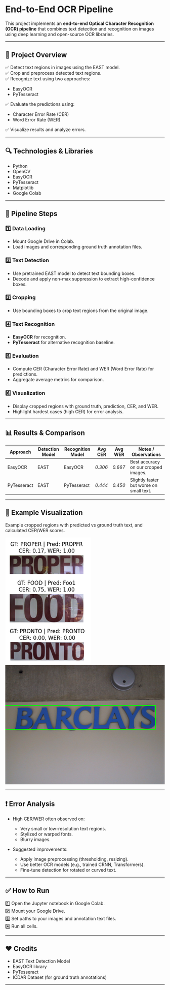 # End-to-End OCR Pipeline

This project implements an **end-to-end Optical Character Recognition (OCR) pipeline** that combines text detection and recognition on images using deep learning and open-source OCR libraries.

---

## 📌 **Project Overview**

✅ Detect text regions in images using the EAST model.  
✅ Crop and preprocess detected text regions.  
✅ Recognize text using two approaches:
- EasyOCR
- PyTesseract

✅ Evaluate the predictions using:
- Character Error Rate (CER)
- Word Error Rate (WER)

✅ Visualize results and analyze errors.

---

## 🔍 **Technologies & Libraries**

- Python
- OpenCV
- EasyOCR
- PyTesseract
- Matplotlib
- Google Colab

---

## 🚀 **Pipeline Steps**

### 1️⃣ Data Loading
- Mount Google Drive in Colab.
- Load images and corresponding ground truth annotation files.

### 2️⃣ Text Detection
- Use pretrained EAST model to detect text bounding boxes.
- Decode and apply non-max suppression to extract high-confidence boxes.

### 3️⃣ Cropping
- Use bounding boxes to crop text regions from the original image.

### 4️⃣ Text Recognition
- **EasyOCR** for recognition.
- **PyTesseract** for alternative recognition baseline.

### 5️⃣ Evaluation
- Compute CER (Character Error Rate) and WER (Word Error Rate) for predictions.
- Aggregate average metrics for comparison.

### 6️⃣ Visualization
- Display cropped regions with ground truth, prediction, CER, and WER.
- Highlight hardest cases (high CER) for error analysis.

---

## 📊 **Results & Comparison**

| Approach     | Detection Model | Recognition Model | Avg CER | Avg WER | Notes / Observations                     |
|---------------|-----------------|-------------------|---------|---------|------------------------------------------|
| EasyOCR       | EAST            | EasyOCR           | *0.306* | *0.667* | Best accuracy on our cropped images.     |
| PyTesseract   | EAST            | PyTesseract       | *0.444* | *0.450* | Slightly faster but worse on small text. |

---

## 🧪 **Example Visualization**

Example cropped regions with predicted vs ground truth text, and calculated CER/WER scores.

![EasyOCR Result](images/EasyOCR_Image.png)
![Image](images/Image1.png)

---

## ❗️ **Error Analysis**

- High CER/WER often observed on:
  - Very small or low-resolution text regions.
  - Stylized or warped fonts.
  - Blurry images.

- Suggested improvements:
  - Apply image preprocessing (thresholding, resizing).
  - Use better OCR models (e.g., trained CRNN, Transformers).
  - Fine-tune detection for rotated or curved text.

---

## ✅ **How to Run**

1️⃣ Open the Jupyter notebook in Google Colab.  
2️⃣ Mount your Google Drive.  
3️⃣ Set paths to your images and annotation text files.  
4️⃣ Run all cells.  

---

## ❤️ **Credits**

- EAST Text Detection Model
- EasyOCR library
- PyTesseract
- ICDAR Dataset (for ground truth annotations)

---
